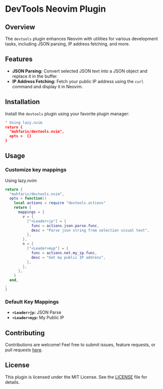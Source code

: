 # DevTools Neovim Plugin

## Overview

The `devtools` plugin enhances Neovim with utilities for various development tasks, including JSON parsing, IP address fetching, and more.

## Features

- **JSON Parsing:** Convert selected JSON text into a JSON object and replace it in the buffer.
- **IP Address Fetching:** Fetch your public IP address using the `curl` command and display it in Neovim.

## Installation

Install the `devtools` plugin using your favorite plugin manager:

```lua
" Using lazy.nvim
return {
  "muhfaris/devtools.nvim",
  opts =  {}
}
```

## Usage

### Customize key mappings

Using lazy.nvim

```lua
return {
  "muhfaris/devtools.nvim",
  opts = function()
    local actions = require "devtools.actions"
    return {
      mappings = {
        v = {
          ["<Leader>jp"] = {
            func = actions.json.parse.func,
            desc = "Parse json string from selection visual text",
          },
        },
        n = {
          ["<Leader>myp"] = {
            func = actions.net.my_ip.func,
            desc = "Get my public IP address",
          },
        },
      },
    }
  end,
,
}
```

### Default Key Mappings

- **`<Leader>jp`:** JSON Parse
- **`<Leader>myp`:** My Public IP

## Contributing

Contributions are welcome! Feel free to submit issues, feature requests, or pull requests [here](https://github.com/username/devtools).

## License

This plugin is licensed under the MIT License. See the [LICENSE](./LICENSE) file for details.

